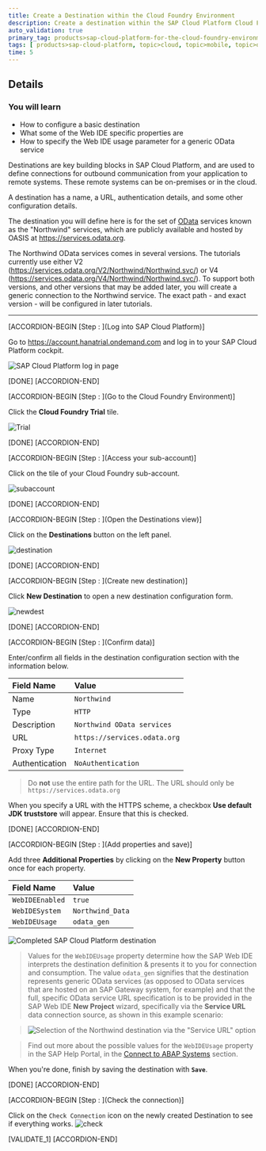 ```yaml
---
title: Create a Destination within the Cloud Foundry Environment
description: Create a destination within the SAP Cloud Platform Cloud Foundry Environment to allow access to the Northwind OData services.
auto_validation: true
primary_tag: products>sap-cloud-platform-for-the-cloud-foundry-environment
tags: [ products>sap-cloud-platform, topic>cloud, topic>mobile, topic>odata, tutorial>beginner ]
time: 5
---
```


## Details
### You will learn
- How to configure a basic destination
- What some of the Web IDE specific properties are
- How to specify the Web IDE usage parameter for a generic OData service

Destinations are key building blocks in SAP Cloud Platform, and are used to define connections for outbound communication from your application to remote systems. These remote systems can be on-premises or in the cloud.

A destination has a name, a URL, authentication details, and some other configuration details.

The destination you will define here is for the set of [OData](http://www.odata.org) services known as the "Northwind" services, which are publicly available and hosted by OASIS at <https://services.odata.org>.

The Northwind OData services comes in several versions.  The tutorials currently use either V2 (<https://services.odata.org/V2/Northwind/Northwind.svc/>) or V4 (<https://services.odata.org/V4/Northwind/Northwind.svc/>).  To support both versions, and other versions that may be added later, you will create a generic connection to the Northwind service.  The exact path - and exact version - will be configured in later tutorials.

---


[ACCORDION-BEGIN [Step : ](Log into SAP Cloud Platform)]

Go to <https://account.hanatrial.ondemand.com> and log in to your SAP Cloud Platform cockpit.

![SAP Cloud Platform log in page](./scp-trial-logon.png)

[DONE]
[ACCORDION-END]

[ACCORDION-BEGIN [Step : ](Go to the Cloud Foundry Environment)]

Click the **Cloud Foundry Trial** tile.

![Trial](./trial.png)

[DONE]
[ACCORDION-END]

[ACCORDION-BEGIN [Step : ](Access your sub-account)]

Click on the tile of your Cloud Foundry sub-account.

![subaccount](./subaccount.png)

[DONE]
[ACCORDION-END]

[ACCORDION-BEGIN [Step : ](Open the Destinations view)]

Click on the **Destinations** button on the left panel.

![destination](./destination.png)

[DONE]
[ACCORDION-END]

[ACCORDION-BEGIN [Step : ](Create new destination)]

Click **New Destination** to open a new destination configuration form.

![newdest](./newdest.png)

[DONE]
[ACCORDION-END]

[ACCORDION-BEGIN [Step : ](Confirm data)]

Enter/confirm all fields in the destination configuration section with the information below.

Field Name     | Value
:------------- | :-------------
Name           | `Northwind`
Type           | `HTTP`
Description    | `Northwind OData services`
URL            | `https://services.odata.org`
Proxy Type     | `Internet`
Authentication | `NoAuthentication`

> Do **not** use the entire path for the URL.  The URL should only be `https://services.odata.org`

When you specify a URL with the HTTPS scheme, a checkbox **Use default JDK truststore** will appear. Ensure that this is checked.

[DONE]
[ACCORDION-END]

[ACCORDION-BEGIN [Step : ](Add properties and save)]


Add three **Additional Properties** by clicking on the **New Property** button once for each property.

Field Name       | Value
:--------------- | :-------------
`WebIDEEnabled`  | `true`
`WebIDESystem`   | `Northwind_Data`
`WebIDEUsage`    | `odata_gen`

![Completed SAP Cloud Platform destination](northwind-destination-details.png)

> Values for the `WebIDEUsage` property determine how the SAP Web IDE interprets the destination definition & presents it to you for connection and consumption. The value `odata_gen` signifies that the destination represents generic OData services (as opposed to OData services that are hosted on an SAP Gateway system, for example) and that the full, specific OData service URL specification is to be provided in the SAP Web IDE **New Project** wizard, specifically via the **Service URL** data connection source, as shown in this example scenario:

> ![Selection of the Northwind destination via the "Service URL" option](selection-via-service-url.png)

> Find out more about the possible values for the `WebIDEUsage` property in the SAP Help Portal, in the [Connect to ABAP Systems](https://help.sap.com/viewer/825270ffffe74d9f988a0f0066ad59f0/Cloud/en-US/5c3debce758a470e8342161457fd6f70.html) section.

When you're done, finish by saving the destination with **`Save`**.

[DONE]
[ACCORDION-END]

[ACCORDION-BEGIN [Step : ](Check the connection)]

Click on the `Check Connection` icon on the newly created Destination to see if everything works.
![check](./checkdest.png)

[VALIDATE_1]
[ACCORDION-END]
